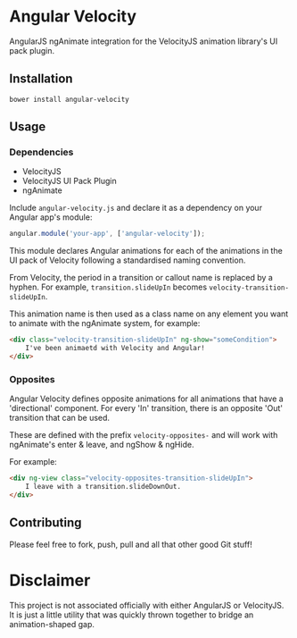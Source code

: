 
# Angular Velocity

AngularJS ngAnimate integration for the VelocityJS animation library's UI pack plugin.

## Installation

```
bower install angular-velocity
```

## Usage

### Dependencies

- VelocityJS
- VelocityJS UI Pack Plugin
- ngAnimate

Include `angular-velocity.js` and declare it as a dependency on your Angular app's module:

```javascript
angular.module('your-app', ['angular-velocity']);
```

This module declares Angular animations for each of the animations in the UI pack of Velocity following a standardised naming convention.

From Velocity, the period in a transition or callout name is replaced by a hyphen. For example, `transition.slideUpIn` becomes `velocity-transition-slideUpIn`.

This animation name is then used as a class name on any element you want to animate with the ngAnimate system, for example:

```html
<div class="velocity-transition-slideUpIn" ng-show="someCondition">
	I've been animaetd with Velocity and Angular!
</div>

```

### Opposites

Angular Velocity defines opposite animations for all animations that have a 'directional' component. For every 'In' transition, there is an opposite 'Out' transition that can be used.

These are defined with the prefix `velocity-opposites-` and will work with ngAnimate's enter & leave, and ngShow & ngHide.

For example:

```html
<div ng-view class="velocity-opposites-transition-slideUpIn">
	I leave with a transition.slideDownOut.
</div>
```

## Contributing

Please feel free to fork, push, pull and all that other good Git stuff!

# Disclaimer

This project is not associated officially with either AngularJS or VelocityJS. It is just a little utility that was quickly thrown together to bridge an animation-shaped gap.

